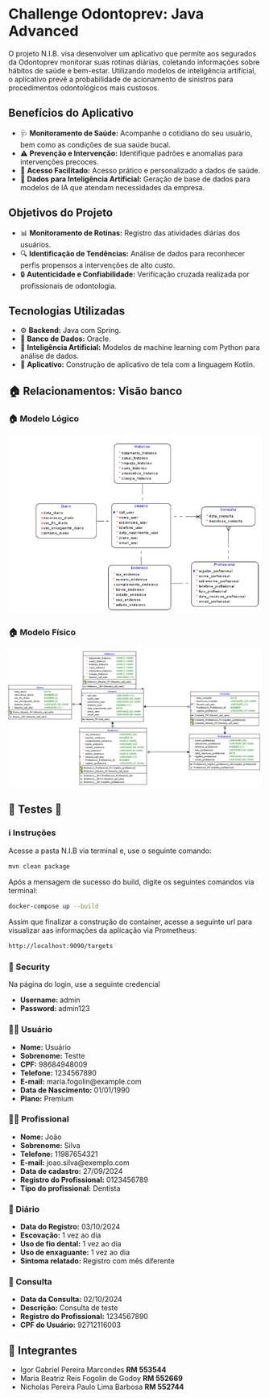 <h1 align="left"> Challenge Odontoprev: Java Advanced</h1>
<p align="left">O projeto N.I.B. visa desenvolver um aplicativo que permite aos segurados da Odontoprev monitorar suas rotinas diárias, coletando informações sobre hábitos de saúde e bem-estar. Utilizando modelos de inteligência artificial, o aplicativo prevê a probabilidade de acionamento de sinistros para procedimentos odontológicos mais custosos.</p>

<h2 align="left">Benefícios do Aplicativo</h2>
<ul>
  <li>🩺 <strong>Monitoramento de Saúde:</strong> Acompanhe o cotidiano do seu usuário, bem como as condições de sua saúde bucal.</li>
  <li>⚠️ <strong>Prevenção e Intervenção:</strong> Identifique padrões e anomalias para intervenções precoces.</li>
  <li>📱 <strong>Acesso Facilitado:</strong> Acesso prático e personalizado a dados de saúde.</li>
  <li>🤖 <strong>Dados para Inteligência Artificial:</strong> Geração de base de dados para modelos de IA que atendam necessidades da empresa.</li>
</ul>

<h2 align="left">Objetivos do Projeto</h2>
<ul>
  <li>📊 <strong>Monitoramento de Rotinas:</strong> Registro das atividades diárias dos usuários.</li>
  <li>🔍 <strong>Identificação de Tendências:</strong> Análise de dados para reconhecer perfis propensos a intervenções de alto custo.</li>
  <li>🔒 <strong>Autenticidade e Confiabilidade:</strong> Verificação cruzada realizada por profissionais de odontologia.</li>
</ul>

<h2 align="left">Tecnologias Utilizadas</h2>
<ul>
  <li>⚙️ <strong>Backend:</strong> Java com Spring.</li>
  <li>🐄️ <strong>Banco de Dados:</strong> Oracle.</li>
  <li>🧠 <strong>Inteligência Artificial:</strong> Modelos de machine learning com Python para análise de dados.</li>
  <li>📱 <strong>Aplicativo:</strong> Construção de aplicativo de tela com a linguagem Kotlin.</li>
</ul>


<h2 align="left"> 🏠 Relacionamentos: Visão banco</h2>

<h3 align="left"> 🏠 Modelo Lógico </h3>
  <img src="Imagens/2TDSPR_NIB_Logico.png">

<h3 align="left"> 🏠 Modelo Físico </h3>
  <img src="Imagens/2TDSPR_NIB_Fisico.png">

<h2 align="left">	🧮 Testes 🧮</h2>

<h3 align="left"> ℹ️ Instruções</h3>

<p align="left">Acesse a pasta N.I.B via terminal e, use o seguinte comando:

```bash
mvn clean package
```

<p align="left">Após a mensagem de sucesso do build, digite os seguintes comandos via terminal:

```bash
docker-compose up --build
```

<p align="left">Assim que finalizar a construção do container, acesse a seguinte url para visualizar aas informações da aplicação via Prometheus:

```bash
http://localhost:9090/targets
```

<h3 align="left"> 💂 Security</h3>

<p align="left">Na página do login, use a seguinte credencial</p>
<ul>
  <li><strong>Username: </strong>admin</li>
  <li><strong>Password: </strong>admin123</li>
</ul>

<h3 align="left"> 🧙‍♀️ Usuário</h3>
<ul>
  <li><strong>Nome:</strong> Usuário</li>
  <li><strong>Sobrenome:</strong> Testte</li>
  <li><strong>CPF:</strong> 98684948009</li>
  <li><strong>Telefone:</strong> 1234567890</li>
  <li><strong>E-mail:</strong> maria.fogolin@example.com</li>
  <li><strong>Data de Nascimento:</strong> 01/01/1990</li>
  <li><strong>Plano:</strong> Premium</li>
</ul>

<h3 align="left"> 👷‍♀️ Profissional</h3>
<ul>
  <li><strong>Nome:</strong> João</li>
  <li><strong>Sobrenome:</strong> Silva</li>
  <li><strong>Telefone:</strong> 11987654321</li>
  <li><strong>E-mail:</strong> joao.silva@exemplo.com</li>
  <li><strong>Data de cadastro:</strong> 27/09/2024</li>
  <li><strong>Registro do Profissional:</strong> 0123456789</li>
  <li><strong>Tipo do profissional:</strong> Dentista</li>
</ul>

<h3 align="left"> 📅 Diário</h3>
<ul>
  <li><strong>Data do Registro:</strong> 03/10/2024</li>
  <li><strong>Escovação:</strong> 1 vez ao dia</li>
  <li><strong>Uso de fio dental:</strong> 1 vez ao dia</li>
  <li><strong>Uso de enxaguante:</strong> 1 vez ao dia</li>
  <li><strong>Sintoma relatado:</strong> Registro com mês diferente</li>
</ul>

<h3 align="left"> 🏥 Consulta</h3>
<ul>
  <li><strong>Data da Consulta:</strong> 02/10/2024</li>
  <li><strong>Descrição:</strong> Consulta de teste</li>
  <li><strong>Registro do Profissional:</strong> 1234567890</li>
  <li><strong>CPF do Usuário:</strong> 92712116003</li>
</ul>

<h2 align="left"> 🤝 Integrantes</h2>
<ul>
  <li>Igor Gabriel Pereira Marcondes <strong>RM 553544</strong></li>
  <li>Maria Beatriz Reis Fogolin de Godoy <strong>RM 552669</strong></li>
  <li>Nicholas Pereira Paulo Lima Barbosa <strong>RM 552744</strong></li>
</ul>
